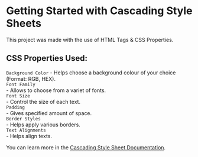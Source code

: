 # Getting Started with Cascading Style Sheets

This project was made with the use of HTML Tags & CSS Properties.

## CSS Properties Used:

 `Background Color`
       - Helps choose a background colour of your choice (Format: RGB, HEX).</br>
 `Font Family`</br> - Allows to choose from a variet of fonts.</br>
 `Font Size`</br> - Control the size of each text.</br>
 `Padding`</br> - Gives specified amount of space.</br>
 `Border Styles`</br> - Helps apply various borders.</br>
 `Text Alignments`</br> - Helps align texts.</br>

You can learn more in the [Cascading Style Sheet Documentation](https://developer.mozilla.org/en-US/docs/Web/CSS).

